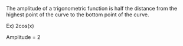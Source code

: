 The amplitude of a trigonometric function is half the distance from the highest point of the curve to the bottom point of the curve.

Ex) 2cos(x)

Amplitude = 2